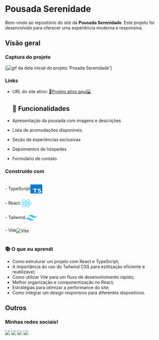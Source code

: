 # Pousada Serenidade

Bem-vindo ao repositório do site da **Pousada Serenidade**. Este projeto foi desenvolvido para oferecer uma experiência moderna e responsiva.

## Visão geral

### Captura do projeto

[<img src="./pousadaGIF.gif" alt="gif da dela inicial do projeto 'Posada Serenidade'">]

### Links

- URL do site ativo: [🛜Projeto ativo aqui💻](https://pousada-serenidade.vercel.app/)

  ## 📌 Funcionalidades
  
- Apresentação da pousada com imagens e descrições
- Lista de acomodações disponíveis
- Seção de experiências exclusivas
- Depoimentos de hóspedes
- Formulário de contato

### Construído com

<div style="display: inline_block"><br>
- TypeScript<img align="center" alt="TypeScript" height="30" width="40" src="https://raw.githubusercontent.com/devicons/devicon/master/icons/typescript/typescript-original.svg"><br><br>
- React<img align="center" alt="React" height="30" width="40" src="https://raw.githubusercontent.com/devicons/devicon/master/icons/react/react-original.svg"><br><br>
- Tailwind<img align="center" alt="Tailwind" height="30" width="40" src="https://github.com/devicons/devicon/blob/master/icons/tailwindcss/tailwindcss-original.svg"><br><br>
- Vite<img align="center" alt="Vite" height="30" width="40" src="https://cdn.jsdelivr.net/gh/devicons/devicon@latest/icons/vitejs/vitejs-original.svg"><br><br>
</div>

### 📚 O que eu aprendi

- Como estruturar um projeto com React e TypeScript;
- A importância do uso do Tailwind CSS para estilização eficiente e reutilizável;
- Como utilizar Vite para um fluxo de desenvolvimento rápido;
- Melhor organização e componentização no React;
- Estratégias para otimizar a performance do site;
- Como integrar um design responsivo para diferentes dispositivos.

## Outros

### Minhas redes sociais!

<div> 
   <a href="https://instagram.com/tales.s7" target="_blank"><img src="https://img.shields.io/badge/-Instagram-%23E4405F?style=for-the-badge&logo=instagram&logoColor=white" target="_blank"></a>
  <a href="https://www.linkedin.com/in/tales-santos7" target="_blank"><img src="https://img.shields.io/badge/-LinkedIn-%230077B5?style=for-the-badge&logo=linkedin&logoColor=white" target="_blank"></a>
   <a href = "mailto:tales.js07@gmail.com"><img src="https://img.shields.io/badge/-Gmail-%23333?style=for-the-badge&logo=gmail&logoColor=white" target="_blank"></a>
   <a href="https://talessantos-mu.vercel.app/" target="_blank"><img src="https://img.shields.io/badge/-Portf%C3%B3lio-Ffa500?style=for-the-badge&logo=portfolio&logoColor=white" target="_blank"></a>
</div>
